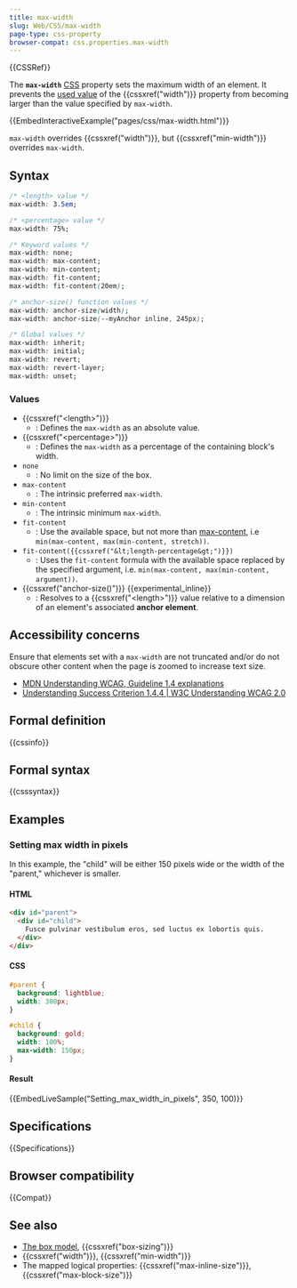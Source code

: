```yaml
---
title: max-width
slug: Web/CSS/max-width
page-type: css-property
browser-compat: css.properties.max-width
---
```


{{CSSRef}}

The **`max-width`** [CSS](/en-US/docs/Web/CSS) property sets the maximum width of an element. It prevents the [used value](/en-US/docs/Web/CSS/used_value) of the {{cssxref("width")}} property from becoming larger than the value specified by `max-width`.

{{EmbedInteractiveExample("pages/css/max-width.html")}}

`max-width` overrides {{cssxref("width")}}, but {{cssxref("min-width")}} overrides `max-width`.

## Syntax

```css
/* <length> value */
max-width: 3.5em;

/* <percentage> value */
max-width: 75%;

/* Keyword values */
max-width: none;
max-width: max-content;
max-width: min-content;
max-width: fit-content;
max-width: fit-content(20em);

/* anchor-size() function values */
max-width: anchor-size(width);
max-width: anchor-size(--myAnchor inline, 245px);

/* Global values */
max-width: inherit;
max-width: initial;
max-width: revert;
max-width: revert-layer;
max-width: unset;
```

### Values

- {{cssxref("&lt;length&gt;")}}
  - : Defines the `max-width` as an absolute value.
- {{cssxref("&lt;percentage&gt;")}}
  - : Defines the `max-width` as a percentage of the containing block's width.
- `none`
  - : No limit on the size of the box.
- `max-content`
  - : The intrinsic preferred `max-width`.
- `min-content`
  - : The intrinsic minimum `max-width`.
- `fit-content`
  - : Use the available space, but not more than [max-content](/en-US/docs/Web/CSS/max-content), i.e `min(max-content, max(min-content, stretch))`.
- `fit-content({{cssxref("&lt;length-percentage&gt;")}})`
  - : Uses the `fit-content` formula with the available space replaced by the specified argument, i.e. `min(max-content, max(min-content, argument))`.
- {{cssxref("anchor-size()")}} {{experimental_inline}}
  - : Resolves to a {{cssxref("&lt;length&gt;")}} value relative to a dimension of an element's associated **anchor element**.

## Accessibility concerns

Ensure that elements set with a `max-width` are not truncated and/or do not obscure other content when the page is zoomed to increase text size.

- [MDN Understanding WCAG, Guideline 1.4 explanations](/en-US/docs/Web/Accessibility/Understanding_WCAG/Perceivable#guideline_1.4_make_it_easier_for_users_to_see_and_hear_content_including_separating_foreground_from_background)
- [Understanding Success Criterion 1.4.4 | W3C Understanding WCAG 2.0](https://www.w3.org/TR/UNDERSTANDING-WCAG20/visual-audio-contrast-scale.html)

## Formal definition

{{cssinfo}}

## Formal syntax

{{csssyntax}}

## Examples

### Setting max width in pixels

In this example, the "child" will be either 150 pixels wide or the width of the "parent," whichever is smaller.

#### HTML

```html
<div id="parent">
  <div id="child">
    Fusce pulvinar vestibulum eros, sed luctus ex lobortis quis.
  </div>
</div>
```

#### CSS

```css
#parent {
  background: lightblue;
  width: 300px;
}

#child {
  background: gold;
  width: 100%;
  max-width: 150px;
}
```

#### Result

{{EmbedLiveSample("Setting_max_width_in_pixels", 350, 100)}}

## Specifications

{{Specifications}}

## Browser compatibility

{{Compat}}

## See also

- [The box model](/en-US/docs/Web/CSS/CSS_box_model/Introduction_to_the_CSS_box_model), {{cssxref("box-sizing")}}
- {{cssxref("width")}}, {{cssxref("min-width")}}
- The mapped logical properties: {{cssxref("max-inline-size")}}, {{cssxref("max-block-size")}}
